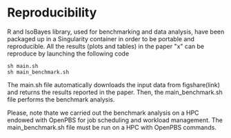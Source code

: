 # Reproducibility

R and IsoBayes library, used for benchmarking and data analysis, have been packaged up in a Singularity container in order to be portable and reproducible.
All the results (plots and tables) in the paper "x" can be reproduce by launching the following code

```shell
sh main.sh
sh main_benchmark.sh
```

The main.sh file automatically downloads the input data from figshare(link) and returns the results reported in the paper.
Then, the main_benchmark.sh file performs the benchmark analysis.

Please, note thate we carried out the benchmark analysis on a HPC endowed with OpenPBS for job scheduling and workload management.
The main_benchmark.sh file must be run on a HPC with OpenPBS commands.
